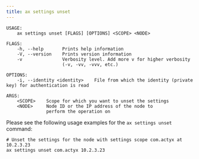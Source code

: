 ```yaml
---
title: ax settings unset
---
```


```text title="Remove settings from a node"
USAGE:
    ax settings unset [FLAGS] [OPTIONS] <SCOPE> <NODE>

FLAGS:
    -h, --help       Prints help information
    -V, --version    Prints version information
    -v               Verbosity level. Add more v for higher verbosity
                     (-v, -vv, -vvv, etc.)

OPTIONS:
    -i, --identity <identity>    File from which the identity (private key) for authentication is read

ARGS:
    <SCOPE>    Scope for which you want to unset the settings
    <NODE>     Node ID or the IP address of the node to
               perform the operation on
```

Please see the following usage examples for the `ax settings unset` command:

```text title="Example Usage"
# Unset the settings for the node with settings scope com.actyx at 10.2.3.23
ax settings unset com.actyx 10.2.3.23
```
